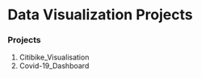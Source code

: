 Data Visualization Projects
===========================

### Projects

1) Citibike_Visualisation
2) Covid-19_Dashboard
